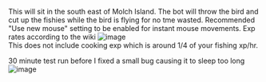 This will sit in the south east of Molch Island. The bot will throw the bird and cut up the fishies while the bird is flying for no tme wasted. 
Recommended "Use new mouse" setting to be enabled for instant mouse movements.
Exp rates according to the wiki
![image](https://user-images.githubusercontent.com/48168105/116799831-becfdb00-aaf3-11eb-97e7-65fdcf857baa.png)         
This does not include cooking exp which is around 1/4 of your fishing xp/hr.

30 minute test run before I fixed a small bug causing it to sleep too long
![image](https://user-images.githubusercontent.com/48168105/116799878-14a48300-aaf4-11eb-9f66-d1f60733e907.png)
